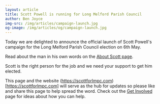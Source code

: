 ```yaml
---
layout: article
title: Scott Powell is running for Long Melford Parish Council
author: Ben Joyce
img-src: /img/articles/campaign-launch.jpg
og-image: /img/articles/og/campaign-launch.jpg
---
```

Today we are delighted to announce the official launch of Scott Powell's campaign for the Long Melford Parish Council election on 6th May.

Read about the man in his own words on the [About Scott page](https://scottforlmpc.com/about-scott/).

Scott is the right person for the job and we need your support to get him elected.

This page and the website (https://scottforlmpc.com)[https://scottforlmpc.com] will serve as the hub for updates so please like and share this page to help spread the word. Check out the [Get Involved](https://scottforlmpc.com/get-involved/) page for ideas about how you can help.